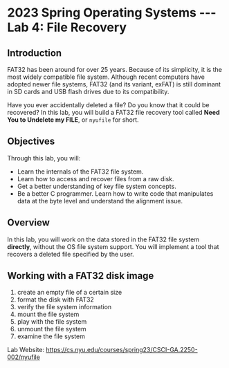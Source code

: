 # 2023 Spring Operating Systems --- Lab 4: File Recovery

## Introduction
FAT32 has been around for over 25 years. Because of its simplicity, it is the most widely compatible file system. 
Although recent computers have adopted newer file systems, FAT32 (and its variant, exFAT) is still dominant in SD cards and USB flash drives due to its compatibility.

Have you ever accidentally deleted a file? Do you know that it could be recovered? In this lab, you will build a FAT32 file recovery tool called **Need You to Undelete my FILE**, or `nyufile` for short.

## Objectives
Through this lab, you will:

* Learn the internals of the FAT32 file system.
* Learn how to access and recover files from a raw disk.
* Get a better understanding of key file system concepts.
* Be a better C programmer. Learn how to write code that manipulates data at the byte level and understand the alignment issue.

## Overview
In this lab, you will work on the data stored in the FAT32 file system **directly**, without the OS file system support. You will implement a tool that recovers a deleted file specified by the user.

## Working with a FAT32 disk image
1. create an empty file of a certain size
2. format the disk with FAT32
3. verify the file system information
4. mount the file system
5. play with the file system
6. unmount the file system
7. examine the file system

Lab Website: https://cs.nyu.edu/courses/spring23/CSCI-GA.2250-002/nyufile
